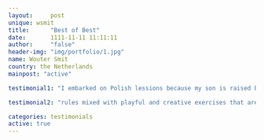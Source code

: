 ```yaml
---
layout:     post
unique: wsmit
title:      "Best of Best"
date:       1111-11-11 11:11:11
author:     "false"
header-img: "img/portfolio/1.jpg"
name: Wouter Smit
country: the Netherlands
mainpost: "active"

testimonial1: "I embarked on Polish lessions because my son is raised bilingual and my wife is Polish. Within month Monika taught me the basics, most of the rather complicated grammar, and plenty of useful verbs to construct useful sentences. She step-wise introduced me into a complex language at the right pace. Lessons generally contained a good balance between the more dryish grammar"

testimonial2: "rules mixed with playful and creative exercises that are fun. On top of that, she took time to put things I learned into their cultural context, which helped me to understand new information better. Monika is very kind and relaxed, but above all has a tremendous enthusiastic spirit, which greatly helps to motivate you to learn. She is also very ad rem, knowing when to correct your mistakes, so you don’t become sloppy in the end. It is clear that she has a natural way of teaching, and I would definitely recommend her if you seek to master the Polish language, or just want to get acquainted with it."

categories: testimonials
active: true
---
```












